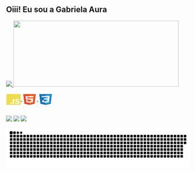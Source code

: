 ## Oiii! Eu sou a Gabriela Aura

 <div>
  <a href="https://github.com/gabrielaaura">
  <img height="180em" src="https://github-readme-stats.vercel.app/api?username=gabrielaaura&show_icons=true&theme=dracula&include_all_commits=true&count_private=true"/>
  <img height="180px" width="452px" src="https://github-readme-stats.vercel.app/api/top-langs/?username=gabrielaaura&layout=compact&langs_count=7&theme=dracula"/>
</div>
<div style="display: inline_block"><br>
  <img align="center" alt="Gabi-Js" height="30" width="40" src="https://raw.githubusercontent.com/devicons/devicon/master/icons/javascript/javascript-plain.svg">
  <img align="center" alt="Gabi-HTML" height="30" width="40" src="https://raw.githubusercontent.com/devicons/devicon/master/icons/html5/html5-original.svg">
  <img align="center" alt="Gabi-CSS" height="30" width="40" src="https://raw.githubusercontent.com/devicons/devicon/master/icons/css3/css3-original.svg">
</div>
  
  ##
 
<div> 
  <a href="https://instagram.com/gabiiaura" target="_blank"><img src="https://img.shields.io/badge/-Instagram-%23E4405F?style=for-the-badge&logo=instagram&logoColor=white" target="_blank"></a>
  <a href = "mailto:gabi.aura6@gmail.com"><img src="https://img.shields.io/badge/-Gmail-%23333?style=for-the-badge&logo=gmail&logoColor=white" target="_blank"></a>
  <a href="https://www.linkedin.com/in/gabriela-aura-4765571b3" target="_blank"><img src="https://img.shields.io/badge/-LinkedIn-%230077B5?style=for-the-badge&logo=linkedin&logoColor=white" target="_blank"></a> 
 
  ![Snake animation](https://github.com/gabrielaaura/gabrielaaura/blob/output/github-contribution-grid-snake.svg)
 
</div>
